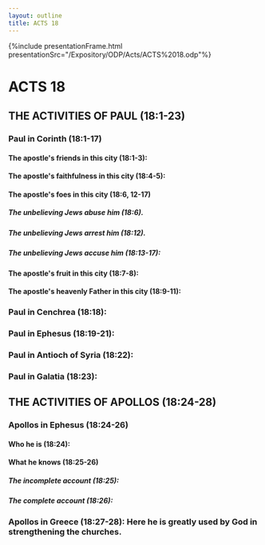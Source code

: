 ```yaml
---
layout: outline
title: ACTS 18
---
```

{%include presentationFrame.html presentationSrc="/Expository/ODP/Acts/ACTS%2018.odp"%}

# ACTS 18 
## THE ACTIVITIES OF PAUL (18:1-23) 
###  Paul in Corinth (18:1-17) 
####  The apostle\'s friends in this city (18:1-3): 
####  The apostle\'s faithfulness in this city (18:4-5): 
####  The apostle\'s foes in this city (18:6, 12-17) 
#####  The unbelieving Jews abuse him (18:6). 
#####  The unbelieving Jews arrest him (18:12). 
#####  The unbelieving Jews accuse him (18:13-17): 
####  The apostle\'s fruit in this city (18:7-8): 
####  The apostle\'s heavenly Father in this city (18:9-11): 
###  Paul in Cenchrea (18:18): 
###  Paul in Ephesus (18:19-21): 
###  Paul in Antioch of Syria (18:22): 
###  Paul in Galatia (18:23): 
## THE ACTIVITIES OF APOLLOS (18:24-28) 
###  Apollos in Ephesus (18:24-26) 
####  Who he is (18:24): 
####  What he knows (18:25-26) 
#####  The incomplete account (18:25): 
#####  The complete account (18:26): 
###  Apollos in Greece (18:27-28): Here he is greatly used by God in strengthening the churches. 

